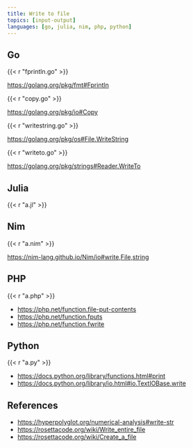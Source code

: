 ```yaml
---
title: Write to file
topics: [input-output]
languages: [go, julia, nim, php, python]
---
```


## Go

{{< r "fprintln.go" >}}

<https://golang.org/pkg/fmt#Fprintln>

{{< r "copy.go" >}}

<https://golang.org/pkg/io#Copy>

{{< r "writestring.go" >}}

<https://golang.org/pkg/os#File.WriteString>

{{< r "writeto.go" >}}

<https://golang.org/pkg/strings#Reader.WriteTo>

## Julia

{{< r "a.jl" >}}

## Nim

{{< r "a.nim" >}}

<https://nim-lang.github.io/Nim/io#write,File,string>

## PHP

{{< r "a.php" >}}

- <https://php.net/function.file-put-contents>
- <https://php.net/function.fputs>
- <https://php.net/function.fwrite>

## Python

{{< r "a.py" >}}

- <https://docs.python.org/library/functions.html#print>
- <https://docs.python.org/library/io.html#io.TextIOBase.write>

## References

- <https://hyperpolyglot.org/numerical-analysis#write-str>
- <https://rosettacode.org/wiki/Write_entire_file>
- <https://rosettacode.org/wiki/Create_a_file>
